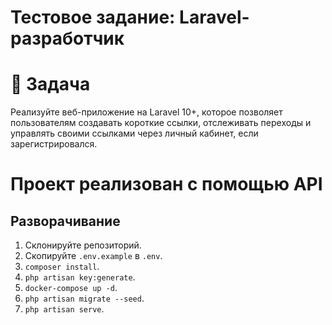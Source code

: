 # Тестовое задание: Laravel-разработчик
# 📝 Задача
Реализуйте веб-приложение на Laravel 10+, которое позволяет пользователям создавать короткие ссылки, отслеживать переходы и управлять своими ссылками через личный кабинет, если зарегистрировался.

# Проект реализован с помощью API

## Разворачивание
1. Склонируйте репозиторий.
2. Скопируйте `.env.example` в `.env`.
3. `composer install`.
4. `php artisan key:generate`.
5. `docker-compose up -d`.
6. `php artisan migrate --seed`.
7. `php artisan serve`.
